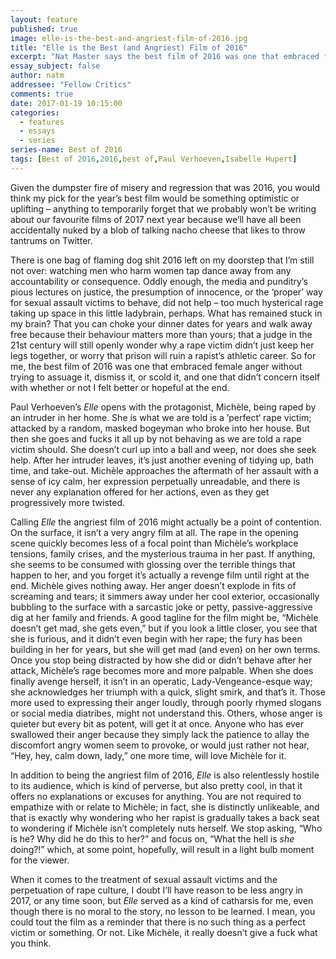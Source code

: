 ```yaml
---
layout: feature
published: true
image: elle-is-the-best-and-angriest-film-of-2016.jpg
title: "Elle is the Best (and Angriest) Film of 2016"
excerpt: "Nat Master says the best film of 2016 was one that embraced female anger without trying to assuage it, dismiss it, or scold it. "
essay_subject: false
author: natm
addressee: "Fellow Critics"
comments: true
date: 2017-01-19 10:15:00
categories:
  - features
  - essays
  - series
series-name: Best of 2016
tags: [Best of 2016,2016,best of,Paul Verhoeven,Isabelle Hupert]
---
```

Given the dumpster fire of misery and regression that was 2016, you would think my pick for the year’s best film would be something optimistic or uplifting – anything to temporarily forget that we probably won’t be writing about our favourite films of 2017 next year because we’ll have all been accidentally nuked by a blob of talking nacho cheese that likes to throw tantrums on Twitter. 

There is one bag of flaming dog shit 2016 left on my doorstep that I’m still not over: watching men who harm women tap dance away from any accountability or consequence. Oddly enough, the media and punditry’s pious lectures on justice, the presumption of innocence, or the ‘proper’ way for sexual assault victims to behave, did not help – too much hysterical rage taking up space in this little ladybrain, perhaps. What has remained stuck in my brain? That you can choke your dinner dates for years and walk away free because their behaviour matters more than yours; that a judge in the 21st century will still openly wonder why a rape victim didn’t just keep her legs together, or worry that prison will ruin a rapist’s athletic career.  So for me, the best film of 2016 was one that embraced female anger without trying to assuage it, dismiss it, or scold it, and one that didn’t concern itself with whether or not I felt better or hopeful at the end. 

Paul Verhoeven’s _Elle_ opens with the protagonist, Michèle, being raped by an intruder in her home. She is what we are told is a ’perfect‘ rape victim; attacked by a random, masked bogeyman who broke into her house. But then she goes and fucks it all up by not behaving as we are told a rape victim should. She doesn’t curl up into a ball and weep, nor does she seek help. After her intruder leaves, it’s just another evening of tidying up, bath time, and take-out. Michèle approaches the aftermath of her assault with a sense of icy calm, her expression perpetually unreadable, and there is never any explanation offered for her actions, even as they get progressively more twisted. 

Calling _Elle_ the angriest film of 2016 might actually be a point of contention. On the surface, it isn’t a very angry film at all. The rape in the opening scene quickly becomes less of a focal point than Michèle’s workplace tensions, family crises, and the mysterious trauma in her past. If anything, she seems to be consumed with glossing over the terrible things that happen to her, and you forget it’s actually a revenge film until right at the end. Michèle gives nothing away. Her anger doesn’t explode in fits of screaming and tears; it simmers away under her cool exterior, occasionally bubbling to the surface with a sarcastic joke or petty, passive-aggressive dig at her family and friends. A good tagline for the film might be, “Michèle doesn’t get mad, she gets even,” but if you look a little closer, you see that she is furious, and it didn’t even begin with her rape; the fury has been building in her for years, but she will get mad (and even) on her own terms. Once you stop being distracted by how she did or didn’t behave after her attack, Michèle’s rage becomes more and more palpable. When she does finally avenge herself, it isn’t in an operatic, Lady-Vengeance-esque way; she acknowledges her triumph with a quick, slight smirk, and that’s it. Those more used to expressing their anger loudly, through poorly rhymed slogans or social media diatribes, might not understand this. Others, whose anger is quieter but every bit as potent, will get it at once. Anyone who has ever swallowed their anger because they simply lack the patience to allay the discomfort angry women seem to provoke, or would just rather not hear, “Hey, hey, calm down, lady,” one more time, will love Michèle for it.  

In addition to being the angriest film of 2016, _Elle_ is also relentlessly hostile to its audience, which is kind of perverse, but also pretty cool, in that it offers no explanations or excuses for anything. You are not required to empathize with or relate to Michèle; in fact, she is distinctly unlikeable, and that is exactly why wondering who her rapist is gradually takes a back seat to wondering if Michèle isn’t completely nuts herself. We stop asking, “Who is he? Why did he do this to her?” and focus on, “What the hell is _she_ doing?!” which, at some point, hopefully, will result in a light bulb moment for the viewer. 

When it comes to the treatment of sexual assault victims and the perpetuation of rape culture, I doubt I’ll have reason to be less angry in 2017, or any time soon, but _Elle_ served as a kind of catharsis for me, even though there is no moral to the story, no lesson to be learned. I mean, you could tout the film as a reminder that there is no such thing as a perfect victim or something. Or not. Like Michèle, it really doesn’t give a fuck what you think. 
